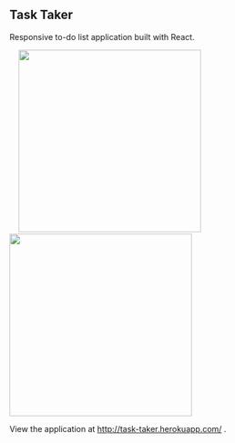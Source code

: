 ## Task Taker

Responsive to-do list application built with React. 


&nbsp;&nbsp;&nbsp;&nbsp;<img src="http://drive.google.com/uc?export=view&id=1BODNfmshhCHfJRAuyPBRC5--10b6hUWm" height="320">&nbsp;&nbsp;&nbsp;&nbsp;&nbsp;&nbsp;&nbsp;&nbsp;&nbsp;&nbsp;&nbsp;&nbsp;&nbsp;&nbsp;&nbsp;&nbsp;&nbsp;&nbsp;&nbsp;&nbsp;&nbsp;<img src="http://drive.google.com/uc?export=view&id=120QG3k-4b3cHyNiE1zld-yEbB5yXmfkn" height="320">


View the application at http://task-taker.herokuapp.com/ .
